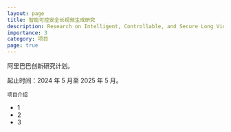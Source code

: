 ```yaml
---
layout: page
title: 智能可控安全长视频生成研究
description: Research on Intelligent, Controllable, and Secure Long Video Generation
importance: 3
category: 项目
page: true
---
```


阿里巴巴创新研究计划。

起止时间：2024 年 5 月至 2025 年 5 月。

    项目介绍

- 1
- 2
- 3
